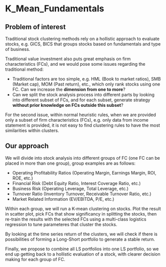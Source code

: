 # K_Mean_Fundamentals

## Problem of interest
Traditional stock clustering methods rely on a hollistic approach to evaluate stocks, e.g. GICS, BICS that groups stocks based on fundamentals and type of business.

Traditional value investment also puts great emphasis on firm characteristics (FCs), and we would pose some issues regarding the traditional method:
* Traditional factors are too simple, e.g. HML (Book to market ratios), SMB (Market cap), MOM (Past return), etc., which only rank stocks using one FC. Can we increase the **dimension from one to more**?
* Can we split the stock analysis process into different parts by looking into different subset of FCs, and for each subset, generate strategy **without prior knowledge on FCs outside this subset**?

For the second issue, within normal heuristic rules, when we are provided only a subset of firm characteristics (FCs), e.g. only data from income statement is provided, it is not easy to find clustering rules to have the most similarities within clusters.

## Our approach
We will divide into stock analysis into different groups of FC (one FC can be placed in more than one group), group examples are as follows:

* Operating Profitability Ratios (Operating Margin, Earnings Margin, ROI, ROE, etc.)
* Financial Risk (Debt Equity Ratio, Interest Coverage Ratio, etc.)
* Business Risk (Operating Leverage, Total Leverage, etc.)
* Turnover Ratio (Inventory Turnover, Receivable Turnover Ratio, etc.)
* Market Related Information (EV/EBITDA, P/E, etc.)

Within each group, we will run a K-mean clustering on stocks. Plot the result in scatter plot, pick FCs that show significancy in splitting the stocks, then re-train the results with the selected FCs using a multi-class logistics regression to tune parameteres that cluster the stocks.

By looking at the time series return of the clusters, we will check if there is possibilities of forming a Long-Short portfolio to generate a stable return.

Finally, we propose to combine all LS portfolios into one LS portfolio, so we end up getting back to a hollistic evaluation of a stock, with clearer decision making for each group of FC.








